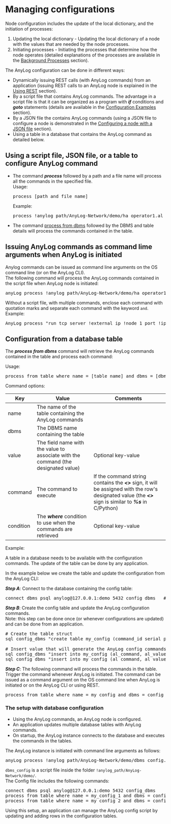 # Managing configurations

Node configuration includes the update of the local dictionary, and the initiation of processes:  
1) Updating the local dictionary - Updating the local dictionary of a node with the values that are needed by the node processes.
2) Initiating processes - Initiating the processes that determine how the node operates (detailed explanations of the 
   processes are available in the [Background Processes](.//background%20processes.md#background-processes) section).

The AnyLog configuration can be done in different ways:  
* Dynamically issuing REST calls (with AnyLog commands) from an application (issuing REST calls to an AnyLog node is explained in the [Using REST](.//using%20rest.md#using-rest) section).  
* By a script file that contains AnyLog commands. The advantage in a script file is that it can be organized
as a program with ***if*** conditions and ***goto*** statements (details are available in the [Configuration Examples](.//examples/Configuration.md#configuration-examples) section).
* By a JSON file the contains AnyLog commands (using a JSON file to configure a node is demonstrated in the [Configuring a node with a JSON file](.//examples/Configuration.md#configuring-a-node-with-a-json-file) section).
* Using a table in a database that contains the AnyLog command as detailed below.    

## Using a script file, JSON file, or a table to configure AnyLog command

* The command ***process*** followed by a path and a file name will process all the commands in the specified file.  
  Usage:
  <pre>
  process [path and file name]
  </pre>
  Example:
  <pre>
  process !anylog_path/AnyLog-Network/demo/ha_operator1.al
  </pre>
* The command [process from dbms](#configuration-from-a-database-table) followed by the DBMS and table details will process the commands contained in
  the table.  

## Issuing AnyLog commands as command lime arguments when AnyLog is initiated

Anylog commands can be issued as command line arguments on the OS command line (or on the AnyLog CLI).  
The following command will process the AnyLog commands contained in the script file when AnyLog node is initiated:  
<pre>
anyLog process !anylog_path/AnyLog-Network/demo/ha_operator1.al
</pre>

Without a script file, with multiple commands, enclose each command with quotation marks and separate each command with the keyword ```and```.  
Example:
<pre>
AnyLog process "run tcp server !external_ip !node_1_port !ip !node_1_port" and "run rest server !ip 7849"
</pre>

## Configuration from a database table

The ***process from dbms*** command will retrieve the AnyLog commands contained in the table and process each command:

Usage:
<pre>
process from table where name = [table name] and dbms = [dbms name] and value = [value field name] and command = [command to execute] and condition = [where condition]
</pre>

Command options:

| Key        | Value  | Comments  |
| ---------- | -------| ------- |
| name      | The name of the table containing the AnyLog commands | |
| dbms       | The DBMS name containing the table |  |
| value      | The field name with the value to associate with the command (the designated value)| Optional key-value  |
| command    | The command to execute| If the command string contains the ***<>*** sign, it will be assigned with the row's designated value (the ***<>*** sign is similar to ***%s*** in C/Python) |
| condition  | The ***where*** condition to use when the commands are retrieved | Optional key-value |

Example:

A table in a database needs to be available with the configuration commands. The update of the table can be done by any application.  

In the example below we create the table and update the configuration from the AnyLog CLI:  

***Step A***: Connect to the database containing the config table:
<pre>
connect dbms psql anylog@127.0.0.1:demo 5432 config_dbms   # Create/connect to the database containing the config info
</pre>

***Step B***: Create the config table and update the AnyLog configuration commands.  
Note: this step can be done once (or whenever configurations are updated) and can be done from an application.
<pre>
# Create the table struct
sql config_dbms "create table my_config (command_id serial primary key not null, al_value varchar, al_command varchar not null)"

# Insert value that will generate the AnyLog config commands
sql config_dbms "insert into my_config (al_command, al_value) values ('anylog_server_port=<>', '2148')"
sql config_dbms "insert into my_config (al_command, al_value) values ('sync_time=<>', '30 seconds')"
</pre>

***Step C***: The following command will process the commands in the table. Trigger the command whenever AnyLog is initiated.
The command can be issued as a command argument on the OS command line when AnyLog is initiated or on the AnyLog CLI or using REST. 

<pre>
process from table where name = my_config and dbms = config_dbms and value = al_value and command = al_command and condition = "order by command_id"
</pre>

### The setup with database configuration
* Using the AnyLog commands, an AnyLog node is configured.   
* An application updates multiple database tables with AnyLog commands.    
* On startup, the AnyLog instance connects to the database and executes the commands in the tables.  

The AnyLog instance is initiated with command line arguments as follows:
<pre>
anyLog process !anylog_path/AnyLog-Network/demo/dbms_config.al
</pre>

```dbms_config``` is a script file inside the folder ```!anylog_path/AnyLog-Network/demo/```.  
The Config file includes the following commands:
<pre>
connect dbms psql anylog@127.0.0.1:demo 5432 config_dbms
process from table where name = my_config_1 and dbms = config_dbms and value = al_value and command = al_command and condition = "order by command_id"
process from table where name = my_config_2 and dbms = config_dbms and value = al_value and command = al_command and condition = "order by command_id"
</pre>

Using this setup, an application can manage the AnyLog config script by updating and adding rows in the configuration tables.

